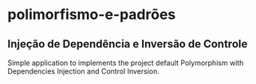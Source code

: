 # polimorfismo-e-padrões

## Injeção de Dependência e Inversão de Controle
  Simple application to implements the project default Polymorphism with Dependencies Injection and Control Inversion.
